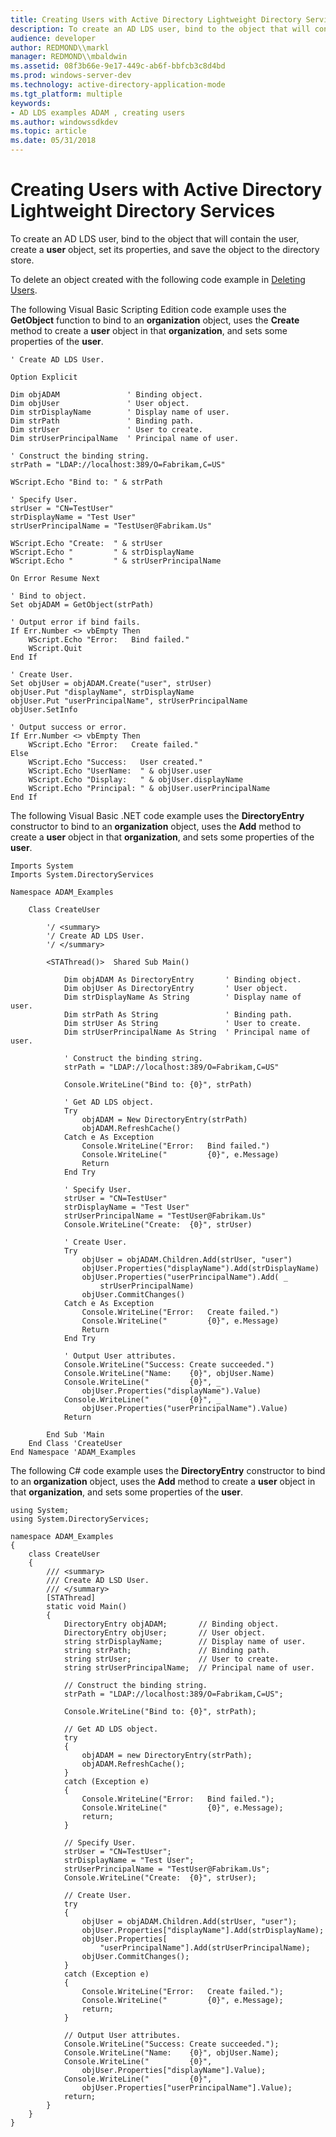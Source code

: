 ```yaml
---
title: Creating Users with Active Directory Lightweight Directory Services
description: To create an AD LDS user, bind to the object that will contain the user, create a user object, set its properties, and save the object to the directory store.
audience: developer
author: REDMOND\\markl
manager: REDMOND\\mbaldwin
ms.assetid: 08f3b66e-9e17-449c-ab6f-bbfcb3c8d4bd
ms.prod: windows-server-dev
ms.technology: active-directory-application-mode
ms.tgt_platform: multiple
keywords:
- AD LDS examples ADAM , creating users
ms.author: windowssdkdev
ms.topic: article
ms.date: 05/31/2018
---
```


# Creating Users with Active Directory Lightweight Directory Services

To create an AD LDS user, bind to the object that will contain the user, create a **user** object, set its properties, and save the object to the directory store.

To delete an object created with the following code example in [Deleting Users](deleting-users.md).

The following Visual Basic Scripting Edition code example uses the **GetObject** function to bind to an **organization** object, uses the **Create** method to create a **user** object in that **organization**, and sets some properties of the **user**.


```VB
' Create AD LDS User.

Option Explicit

Dim objADAM               ' Binding object.
Dim objUser               ' User object.
Dim strDisplayName        ' Display name of user.
Dim strPath               ' Binding path.
Dim strUser               ' User to create.
Dim strUserPrincipalName  ' Principal name of user.

' Construct the binding string.
strPath = "LDAP://localhost:389/O=Fabrikam,C=US"

WScript.Echo "Bind to: " & strPath

' Specify User.
strUser = "CN=TestUser"
strDisplayName = "Test User"
strUserPrincipalName = "TestUser@Fabrikam.Us"

WScript.Echo "Create:  " & strUser
WScript.Echo "         " & strDisplayName
WScript.Echo "         " & strUserPrincipalName

On Error Resume Next

' Bind to object.
Set objADAM = GetObject(strPath)

' Output error if bind fails.
If Err.Number <> vbEmpty Then
    WScript.Echo "Error:   Bind failed."
    WScript.Quit
End If

' Create User.
Set objUser = objADAM.Create("user", strUser)
objUser.Put "displayName", strDisplayName
objUser.Put "userPrincipalName", strUserPrincipalName
objUser.SetInfo

' Output success or error.
If Err.Number <> vbEmpty Then
    WScript.Echo "Error:   Create failed."
Else
    WScript.Echo "Success:   User created."
    WScript.Echo "UserName:  " & objUser.user
    WScript.Echo "Display:   " & objUser.displayName
    WScript.Echo "Principal: " & objUser.userPrincipalName
End If
```



The following Visual Basic .NET code example uses the **DirectoryEntry** constructor to bind to an **organization** object, uses the **Add** method to create a **user** object in that **organization**, and sets some properties of the **user**.


```VB
Imports System
Imports System.DirectoryServices

Namespace ADAM_Examples

    Class CreateUser

        '/ <summary>
        '/ Create AD LDS User.
        '/ </summary>

        <STAThread()>  Shared Sub Main()

            Dim objADAM As DirectoryEntry       ' Binding object.
            Dim objUser As DirectoryEntry       ' User object.
            Dim strDisplayName As String        ' Display name of user.
            Dim strPath As String               ' Binding path.
            Dim strUser As String               ' User to create.
            Dim strUserPrincipalName As String  ' Principal name of user.

            ' Construct the binding string.
            strPath = "LDAP://localhost:389/O=Fabrikam,C=US"

            Console.WriteLine("Bind to: {0}", strPath)

            ' Get AD LDS object.
            Try
                objADAM = New DirectoryEntry(strPath)
                objADAM.RefreshCache()
            Catch e As Exception
                Console.WriteLine("Error:   Bind failed.")
                Console.WriteLine("         {0}", e.Message)
                Return
            End Try

            ' Specify User.
            strUser = "CN=TestUser"
            strDisplayName = "Test User"
            strUserPrincipalName = "TestUser@Fabrikam.Us"
            Console.WriteLine("Create:  {0}", strUser)

            ' Create User.
            Try
                objUser = objADAM.Children.Add(strUser, "user")
                objUser.Properties("displayName").Add(strDisplayName)
                objUser.Properties("userPrincipalName").Add( _
                    strUserPrincipalName)
                objUser.CommitChanges()
            Catch e As Exception
                Console.WriteLine("Error:   Create failed.")
                Console.WriteLine("         {0}", e.Message)
                Return
            End Try

            ' Output User attributes.
            Console.WriteLine("Success: Create succeeded.")
            Console.WriteLine("Name:    {0}", objUser.Name)
            Console.WriteLine("         {0}", _
                objUser.Properties("displayName").Value)
            Console.WriteLine("         {0}", _
                objUser.Properties("userPrincipalName").Value)
            Return

        End Sub 'Main
    End Class 'CreateUser
End Namespace 'ADAM_Examples
```



The following C# code example uses the **DirectoryEntry** constructor to bind to an **organization** object, uses the **Add** method to create a **user** object in that **organization**, and sets some properties of the **user**.


```CSharp
using System;
using System.DirectoryServices;

namespace ADAM_Examples
{
    class CreateUser
    {
        /// <summary>
        /// Create AD LSD User.
        /// </summary>
        [STAThread]
        static void Main()
        {
            DirectoryEntry objADAM;       // Binding object.
            DirectoryEntry objUser;       // User object.
            string strDisplayName;        // Display name of user.
            string strPath;               // Binding path.
            string strUser;               // User to create.
            string strUserPrincipalName;  // Principal name of user.

            // Construct the binding string.
            strPath = "LDAP://localhost:389/O=Fabrikam,C=US";

            Console.WriteLine("Bind to: {0}", strPath);

            // Get AD LDS object.
            try
            {
                objADAM = new DirectoryEntry(strPath);
                objADAM.RefreshCache();
            }
            catch (Exception e)
            {
                Console.WriteLine("Error:   Bind failed.");
                Console.WriteLine("         {0}", e.Message);
                return;
            }

            // Specify User.
            strUser = "CN=TestUser";
            strDisplayName = "Test User";
            strUserPrincipalName = "TestUser@Fabrikam.Us";
            Console.WriteLine("Create:  {0}", strUser);

            // Create User.
            try
            {
                objUser = objADAM.Children.Add(strUser, "user");
                objUser.Properties["displayName"].Add(strDisplayName);
                objUser.Properties[
                    "userPrincipalName"].Add(strUserPrincipalName);
                objUser.CommitChanges();
            }
            catch (Exception e)
            {
                Console.WriteLine("Error:   Create failed.");
                Console.WriteLine("         {0}", e.Message);
                return;
            }

            // Output User attributes.
            Console.WriteLine("Success: Create succeeded.");
            Console.WriteLine("Name:    {0}", objUser.Name);
            Console.WriteLine("         {0}",
                objUser.Properties["displayName"].Value);
            Console.WriteLine("         {0}",
                objUser.Properties["userPrincipalName"].Value);
            return;
        }
    }
}
```



 

 




